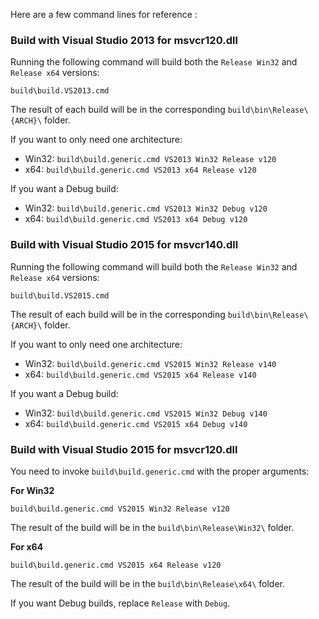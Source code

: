 Here are a few command lines for reference :

### Build with Visual Studio 2013 for msvcr120.dll

Running the following command will build both the `Release Win32` and `Release x64` versions:
```batch
build\build.VS2013.cmd
```
The result of each build will be in the corresponding `build\bin\Release\{ARCH}\` folder.

If you want to only need one architecture:
- Win32: `build\build.generic.cmd VS2013 Win32 Release v120`
- x64: `build\build.generic.cmd VS2013 x64 Release v120`

If you want a Debug build:
- Win32: `build\build.generic.cmd VS2013 Win32 Debug v120`
- x64: `build\build.generic.cmd VS2013 x64 Debug v120`

### Build with Visual Studio 2015 for msvcr140.dll

Running the following command will build both the `Release Win32` and `Release x64` versions:
```batch
build\build.VS2015.cmd
```
The result of each build will be in the corresponding `build\bin\Release\{ARCH}\` folder.

If you want to only need one architecture:
- Win32: `build\build.generic.cmd VS2015 Win32 Release v140`
- x64: `build\build.generic.cmd VS2015 x64 Release v140`

If you want a Debug build:
- Win32: `build\build.generic.cmd VS2015 Win32 Debug v140`
- x64: `build\build.generic.cmd VS2015 x64 Debug v140`

### Build with Visual Studio 2015 for msvcr120.dll

You need to invoke `build\build.generic.cmd` with the proper arguments:

**For Win32**
```batch
build\build.generic.cmd VS2015 Win32 Release v120
```
The result of the build will be in the `build\bin\Release\Win32\` folder.

**For x64**
```batch
build\build.generic.cmd VS2015 x64 Release v120
```
The result of the build will be in the `build\bin\Release\x64\` folder.

If you want Debug builds, replace `Release` with `Debug`.
